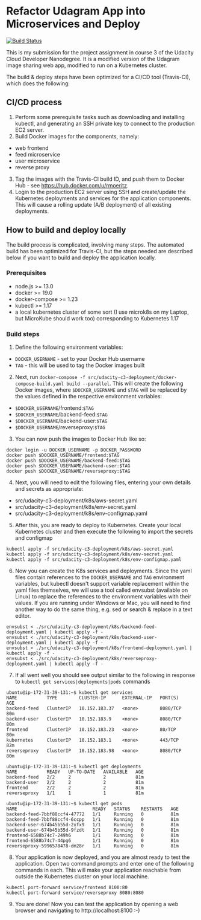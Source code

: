 # Refactor Udagram App into Microservices and Deploy

[![Build Status](https://travis-ci.com/rmoritz/udacity-cloud-developer-c3-project.svg?branch=dev)](https://travis-ci.com/rmoritz/udacity-cloud-developer-c3-project)

This is my submission for the project assignment in course 3 of the Udacity
Cloud Developer Nanodegree. It is a modified version of the Udagram image
sharing web app, modified to run on a Kubernetes cluster.

The build & deploy steps have been optimized for a CI/CD tool (Travis-CI),
which does the following:

## CI/CD process

1. Perform some prerequisite tasks such as downloading and installing kubectl,
   and generating an SSH private key to connect to the production EC2 server.
2. Build Docker images for the components, namely:
  - web frontend
  - feed microservice
  - user microservice
  - reverse proxy 
3. Tag the images with the Travis-CI build ID, and push them to Docker Hub -
   see https://hub.docker.com/u/rmoeritz.
4. Login to the production EC2 server using SSH and create/update the
   Kubernetes deployments and services for the application components. This will
   cause a rolling update (A/B deployment) of all existing deployments.

## How to build and deploy locally

The build process is complicated, involving many steps. The automated build has
been optimized for Travis-CI, but the steps needed are described below if you
want to build and deploy the application locally.

### Prerequisites

 - node.js >= 13.0
 - docker >= 19.0
 - docker-compose >= 1.23
 - kubectl >= 1.17
 - a local kubernetes cluster of some sort (I use microk8s on my Laptop, but
   MicroKube should work too) corresponding to Kubernetes 1.17

### Build steps

1. Define the following environment variables:
  - `DOCKER_USERNAME` - set to your Docker Hub username
  - `TAG` - this will be used to tag the Docker images built
  
2. Next, run `docker-compose -f src/udacity-c3-deployment/docker-compose-build.yaml build --parallel`. This
   will create the following Docker images, where `$DOCKER_USERNAME` and `$TAG`
   will be replaced by the values defined in the respective environment
   variables:
   
  - `$DOCKER_USERNAME`/frontend:`$TAG`
  - `$DOCKER_USERNAME`/backend-feed:`$TAG`
  - `$DOCKER_USERNAME`/backend-user:`$TAG`
  - `$DOCKER_USERNAME`/reverseproxy:`$TAG`
  
3. You can now push the images to Docker Hub like so:

```
docker login -u DOCKER_USERNAME -p DOCKER_PASSWORD
docker push $DOCKER_USERNAME/frontend:$TAG
docker push $DOCKER_USERNAME/backend-feed:$TAG
docker push $DOCKER_USERNAME/backend-user:$TAG
docker push $DOCKER_USERNAME/reverseproxy:$TAG
```
    
4. Next, you will need to edit the following files, entering your own details
   and secrets as appropriate:

  - src/udacity-c3-deployment/k8s/aws-secret.yaml
  - src/udacity-c3-deployment/k8s/env-secret.yaml
  - src/udacity-c3-deployment/k8s/env-configmap.yaml
  
5. After this, you are ready to deploy to Kubernetes. Create your local
   Kubernetes cluster and then execute the following to import the secrets and configmap

```
kubectl apply -f src/udacity-c3-deployment/k8s/aws-secret.yaml
kubectl apply -f src/udacity-c3-deployment/k8s/env-secret.yaml
kubectl apply -f src/udacity-c3-deployment/k8s/env-configmap.yaml
```
    
6. Now you can create the K8s services and deployments. Since the yaml files
   contain references to the `DOCKER_USERNAME` and `TAG` environment variables,
   but kubectl doesn't support variable replacement within the yaml files
   themselves, we will use a tool called envsubst (available on Linux) to
   replace the references to the environment variables with their values. If
   you are running under Windows or Mac, you will need to find another way to
   do the same thing, e.g. sed or search & replace in a text editor.

```
envsubst < ./src/udacity-c3-deployment/k8s/backend-feed-deployment.yaml | kubectl apply -f -
envsubst < ./src/udacity-c3-deployment/k8s/backend-user-deployment.yaml | kubectl apply -f -
envsubst < ./src/udacity-c3-deployment/k8s/frontend-deployment.yaml | kubectl apply -f -
envsubst < ./src/udacity-c3-deployment/k8s/reverseproxy-deployment.yaml | kubectl apply -f -
```

7. If all went well you should see output similar to the following in response
   to `kubectl get services|deployments|pods` commands

```
ubuntu@ip-172-31-39-131:~$ kubectl get services
NAME           TYPE        CLUSTER-IP      EXTERNAL-IP   PORT(S)    AGE
backend-feed   ClusterIP   10.152.183.37   <none>        8080/TCP   80m
backend-user   ClusterIP   10.152.183.9    <none>        8080/TCP   80m
frontend       ClusterIP   10.152.183.23   <none>        80/TCP     80m
kubernetes     ClusterIP   10.152.183.1    <none>        443/TCP    82m
reverseproxy   ClusterIP   10.152.183.98   <none>        8080/TCP   80m
```

```
ubuntu@ip-172-31-39-131:~$ kubectl get deployments
NAME           READY   UP-TO-DATE   AVAILABLE   AGE
backend-feed   2/2     2            2           81m
backend-user   2/2     2            2           81m
frontend       2/2     2            2           81m
reverseproxy   1/1     1            1           81m
```

```
ubuntu@ip-172-31-39-131:~$ kubectl get pods
NAME                            READY   STATUS    RESTARTS   AGE
backend-feed-7bbf88ccf4-47772   1/1     Running   0          81m
backend-feed-7bbf88ccf4-6ccpp   1/1     Running   0          81m
backend-user-674b45b55d-2xfx9   1/1     Running   0          81m
backend-user-674b45b55d-9fzdt   1/1     Running   0          81m
frontend-6588b74c7-249h6        1/1     Running   0          81m
frontend-6588b74c7-44pg6        1/1     Running   0          81m
reverseproxy-5996578478-dm28r   1/1     Running   0          81m
```
    
8. Your application is now deployed, and you are almost ready to test the application. Open two command prompts and
   enter one of the following commands in each. This will make your application
   reachable from outside the Kubernetes cluster on your local machine.

```
kubectl port-forward service/frontend 8100:80
kubectl port-forward service/reverseproxy 8080:8080
```
    
9. You are done! Now you can test the application by opening a web browser and
   navigating to http://localhost:8100  :-)
